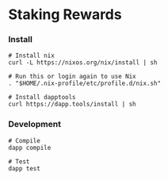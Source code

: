 # Staking Rewards

### Install

```shell
# Install nix
curl -L https://nixos.org/nix/install | sh

# Run this or login again to use Nix
. "$HOME/.nix-profile/etc/profile.d/nix.sh"

# Install dapptools
curl https://dapp.tools/install | sh
```

### Development

```shell
# Compile
dapp compile

# Test
dapp test
```
